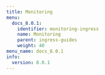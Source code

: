 ```yaml
---
title: Monitoring
menu:
  docs_8.0.1:
    identifier: monitoring-ingress
    name: Monitoring
    parent: ingress-guides
    weight: 40
menu_name: docs_8.0.1
info:
  version: 8.0.1
---
```


